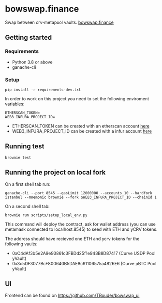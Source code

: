 # bowswap.finance

Swap between crv-metapool vaults.
[bowswap.finance](bowswap.finance)

## Getting started

### Requirements

- Python 3.8 or above
- ganache-cli

### Setup

```
pip install -r requirements-dev.txt
```

In order to work on this project you need to set the following enviroment variables:

```
ETHERSCAN_TOKEN=
WEB3_INFURA_PROJECT_ID=
```

- ETHERSCAN_TOKEN can be created with an etherscan account [here](https://etherscan.io/myapikey)
- WEB3_INFURA_PROJECT_ID can be created with a infur account [here](https://infura.io/dashboard/ethereum)

## Running test

```
brownie test
```

## Running the project on local fork

On a first shell tab run:

```
ganache-cli --port 8545 --gasLimit 12000000 --accounts 10 --hardfork istanbul --mnemonic brownie --fork $WEB3_INFURA_PROJECT_ID --chainId 1
```

On a second shell tab:

```
brownie run scripts/setup_local_env.py
```

This command will deploy the contract, ask for wallet address (you can use metamask connected to localhost:8545) to seed with ETH and yCRV tokens.

The address should have recieved one ETH and ycrv tokens for the following vaults:

- 0xC4dAf3b5e2A9e93861c3FBDd25f1e943B8D87417 (Curve USDP Pool yVault)
- 0x3c5DF3077BcF800640B5DAE8c91106575a4826E6 (Curve pBTC Pool yVault)


## UI

Frontend can be found on https://github.com/TBouder/bowswap_ui
